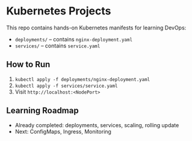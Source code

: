 # Kubernetes Projects

This repo contains hands-on Kubernetes manifests for learning DevOps:
- `deployments/` – contains `nginx-deployment.yaml`
- `services/` – contains `service.yaml`

## How to Run
1. `kubectl apply -f deployments/nginx-deployment.yaml`
2. `kubectl apply -f services/service.yaml`
3. Visit `http://localhost:<NodePort>`

## Learning Roadmap
- Already completed: deployments, services, scaling, rolling update
- Next: ConfigMaps, Ingress, Monitoring
